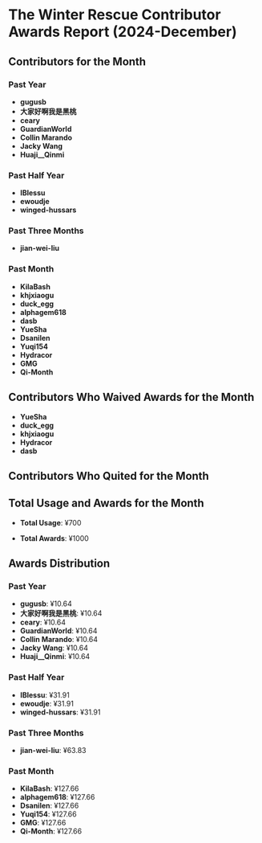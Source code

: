 # The Winter Rescue Contributor Awards Report (2024-December)

## Contributors for the Month

### Past Year

- **gugusb**
- **大家好啊我是黑桃**
- **ceary**
- **GuardianWorld**
- **Collin Marando**
- **Jacky Wang**
- **Huaji__Qinmi**

### Past Half Year

- **IBlessu**
- **ewoudje**
- **winged-hussars**

### Past Three Months

- **jian-wei-liu**

### Past Month

- **KilaBash**
- **khjxiaogu**
- **duck_egg**
- **alphagem618**
- **dasb**
- **YueSha**
- **Dsanilen**
- **Yuqi154**
- **Hydracor**
- **GMG**
- **Qi-Month**

## Contributors Who Waived Awards for the Month

- **YueSha**
- **duck_egg**
- **khjxiaogu**
- **Hydracor**
- **dasb**
## Contributors Who Quited for the Month

## Total Usage and Awards for the Month

- **Total Usage**: ¥700

- **Total Awards**: ¥1000
## Awards Distribution 

### Past Year

- **gugusb**: ¥10.64
- **大家好啊我是黑桃**: ¥10.64
- **ceary**: ¥10.64
- **GuardianWorld**: ¥10.64
- **Collin Marando**: ¥10.64
- **Jacky Wang**: ¥10.64
- **Huaji__Qinmi**: ¥10.64

### Past Half Year

- **IBlessu**: ¥31.91
- **ewoudje**: ¥31.91
- **winged-hussars**: ¥31.91

### Past Three Months

- **jian-wei-liu**: ¥63.83

### Past Month

- **KilaBash**: ¥127.66
- **alphagem618**: ¥127.66
- **Dsanilen**: ¥127.66
- **Yuqi154**: ¥127.66
- **GMG**: ¥127.66
- **Qi-Month**: ¥127.66

